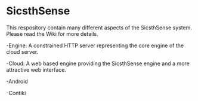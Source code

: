 SicsthSense
===========

This respository contain many different aspects of the SicsthSense system.
Please read the Wiki for more details.

-Engine: A constrained HTTP server representing the core engine of the cloud server.

-Cloud: A web based engine providing the SicsthSense engine and a more attractive web interface.

-Android

-Contiki

